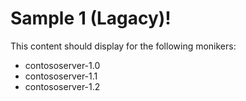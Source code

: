 # Sample 1 (Lagacy)!

This content should display for the following monikers:

* contososerver-1.0
* contososerver-1.1
* contososerver-1.2